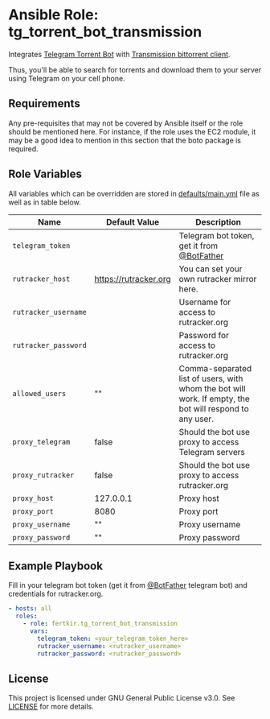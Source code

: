 Ansible Role: tg_torrent_bot_transmission
=========

Integrates [Telegram Torrent Bot](https://www.npmjs.com/package/tg-torrent-bot) with [Transmission bittorrent client](https://transmissionbt.com/).

Thus, you'll be able to search for torrents and download them to your server using Telegram on your cell phone.

Requirements
------------

Any pre-requisites that may not be covered by Ansible itself or the role should be mentioned here. For instance, if the role uses the EC2 module, it may be a good idea to mention in this section that the boto package is required.

Role Variables
--------------

All variables which can be overridden are stored in [defaults/main.yml](defaults/main.yml) file as well as in table below.

| Name           | Default Value | Description                        |
| -------------- | ------------- | -----------------------------------|
| `telegram_token` | | Telegram bot token, get it from [@BotFather](https://t.me/BotFather) |
| `rutracker_host` | https://rutracker.org | You can set your own rutracker mirror here. |
| `rutracker_username` | | Username for access to rutracker.org |
| `rutracker_password` | | Password for access to rutracker.org |
| `allowed_users` | "" | Comma-separated list of users, with whom the bot will work. If empty, the bot will respond to any user. |
| `proxy_telegram` | false | Should the bot use proxy to access Telegram servers |
| `proxy_rutracker` | false | Should the bot use proxy to access rutracker.org |
| `proxy_host` | 127.0.0.1 | Proxy host |
| `proxy_port` | 8080 | Proxy port |
| `proxy_username` | "" | Proxy username |
| `proxy_password` | "" | Proxy password |

Example Playbook
----------------

Fill in your telegram bot token (get it from [@BotFather](https://t.me/BotFather) telegram bot) and credentials for rutracker.org.

```yaml
- hosts: all
  roles:
    - role: fertkir.tg_torrent_bot_transmission
      vars:
        telegram_token: <your_telegram_token_here>
        rutracker_username: <rutracker_username>
        rutracker_password: <rutracker_password>
```

## License

This project is licensed under GNU General Public License v3.0. See [LICENSE](/LICENSE) for more details.

